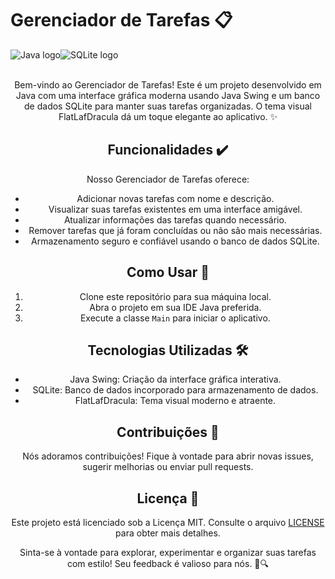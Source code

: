 # Gerenciador de Tarefas 📋

<div align="center" style="display: flex; flex-wrap: nowrap">
  <img src="https://cdn.iconscout.com/icon/free/png-256/java-60-1174953.png"  alt="Java logo"><img src="https://cdn.iconscout.com/icon/free/png-256/sqlite-9-1174939.png" alt="SQLite logo">
</div>
<br>
<center>

Bem-vindo ao Gerenciador de Tarefas! Este é um projeto desenvolvido em Java com uma interface gráfica moderna usando Java Swing e um banco de dados SQLite para manter suas tarefas organizadas. O tema visual FlatLafDracula dá um toque elegante ao aplicativo. ✨

## Funcionalidades ✔️

Nosso Gerenciador de Tarefas oferece:

- Adicionar novas tarefas com nome e descrição.
- Visualizar suas tarefas existentes em uma interface amigável.
- Atualizar informações das tarefas quando necessário.
- Remover tarefas que já foram concluídas ou não são mais necessárias.
- Armazenamento seguro e confiável usando o banco de dados SQLite.

## Como Usar 🚀

1. Clone este repositório para sua máquina local.
2. Abra o projeto em sua IDE Java preferida.
3. Execute a classe `Main` para iniciar o aplicativo.

## Tecnologias Utilizadas 🛠️

- Java Swing: Criação da interface gráfica interativa.
- SQLite: Banco de dados incorporado para armazenamento de dados.
- FlatLafDracula: Tema visual moderno e atraente.

## Contribuições 🤝

Nós adoramos contribuições! Fique à vontade para abrir novas issues, sugerir melhorias ou enviar pull requests.

## Licença 📜

Este projeto está licenciado sob a Licença MIT. Consulte o arquivo [LICENSE](LICENSE) para obter mais detalhes.

Sinta-se à vontade para explorar, experimentar e organizar suas tarefas com estilo! Seu feedback é valioso para nós. 📝🔍
